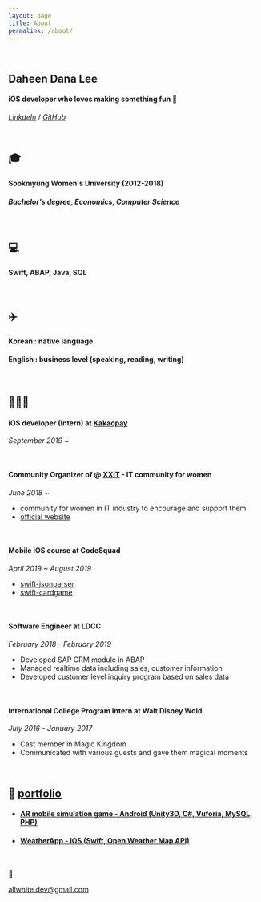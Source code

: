 ```yaml
---
layout: page
title: About
permalink: /about/
---
```




&nbsp;

## Daheen Dana Lee 

#### iOS developer who loves making something fun 🤪

[*LinkdeIn*](https://www.linkedin.com/in/daheen-dana-lee-622bb1189/) / [*GitHub*](https://github.com/daheenallwhite)

&nbsp;

## :mortar_board:

#### Sookmyung Women's University (2012-2018)

##### Bachelor's degree, Economics, Computer Science

&nbsp;

## :computer:

#### Swift, ABAP, Java, SQL

&nbsp;

## :airplane:

#### Korean : native language

#### English : business level (speaking, reading, writing)

&nbsp;

## 🏃🏻‍♀️ 

#### iOS developer (Intern) at [Kakaopay](https://www.kakaopay.com/)

*September 2019 ~*

&nbsp;

#### Community Organizer of @ [XXIT](https://twitter.com/officialXXIT) - IT community for women

*June 2018 ~*

- community for women in IT industry to encourage and support them
- [official website](https://xxit.world/)

&nbsp;

#### Mobile iOS course at CodeSquad

*April 2019 ~ August 2019* 

- [swift-jsonparser](https://github.com/daheenallwhite/swift-jsonparser)
- [swift-cardgame](https://github.com/daheenallwhite/swift-cardgame)

&nbsp;

#### Software Engineer at LDCC

*February 2018 - February 2019* 

- Developed SAP CRM module in ABAP 
- Managed realtime data including sales, customer information 
- Developed customer level inquiry program based on sales data

&nbsp;

#### International College Program Intern at Walt Disney Wold

*July 2016 - January 2017*

- Cast member in Magic Kingdom
- Communicated with various guests and gave them magical moments

&nbsp;

## :open_file_folder: [portfolio](https://daheenallwhite.github.io/portfolio/)

- #### [AR mobile simulation game - Android (Unity3D, C#, Vuforia, MySQL, PHP)](https://github.com/daheenallwhite/ARSimulationGame_SnowFlake)

- #### [WeatherApp - iOS (Swift, Open Weather Map API)](https://github.com/daheenallwhite/WeatherApp)

&nbsp;

:envelope_with_arrow:

allwhite.dev@gmail.com